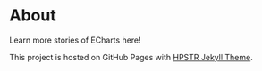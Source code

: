 # About

Learn more stories of ECharts here!

This project is hosted on GitHub Pages with [HPSTR Jekyll Theme](https://mmistakes.github.io/hpstr-jekyll-theme/about/).
